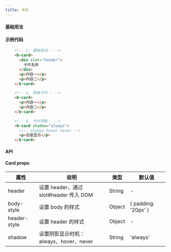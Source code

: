 ```yaml
---
title: 卡片
---
```


#### 基础用法

<ClientOnly>
  <card-demos></card-demos>
</ClientOnly>


#### 示例代码
```html
    <!-- 1. 基础用法： -->
    <b-card>
      <div slot="header">
        卡片名称
      </div>
      <p>内容一</p>
      <p>内容二</p>
    </b-card>

    <!-- 2. 简单卡片： -->
    <b-card>
      <p>内容一</p>
      <p>内容二</p>
    </b-card>

    <!-- 3. 卡片阴影： -->
    <b-card shadow="always">
      <!-- always hover never -->
      <p>总是显示</p>
    </b-card>
```

#### API
#### Card props
属性| 说明 | 类型 | 默认值
---|---|---|---
header | 设置 header，通过 slot#header 传入 DOM | String | -
body-style | 设置 body 的样式 | Object | { padding: '20px' }
header-style | 设置 header 的样式 | Object | -
shadow | 设置阴影显示时机：always、hover、never | String | 'always'





